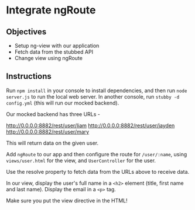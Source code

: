# Integrate ngRoute

## Objectives

- Setup ng-view with our application
- Fetch data from the stubbed API
- Change view using ngRoute

## Instructions

Run `npm install` in your console to install dependencies, and then run `node server.js` to run the local web server. In another console, run `stubby -d config.yml` (this will run our mocked backend).

Our mocked backend has three URLs -

http://0.0.0.0:8882/rest/user/liam
http://0.0.0.0:8882/rest/user/jayden
http://0.0.0.0:8882/rest/user/mary

This will return data on the given user.

Add `ngRoute` to our app and then configure the route for `/user/:name`, using `views/user.html` for the view, and `UserController` for the user.

Use the resolve property to fetch data from the URLs above to receive data.

In our view, display the user's full name in a `<h2>` element (title, first name and last name). Display the email in a `<p>` tag.

Make sure you put the view directive in the HTML!